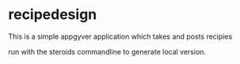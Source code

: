 # recipedesign
This is a simple appgyver application which takes and posts recipies

run with the steroids commandline to generate local version.
